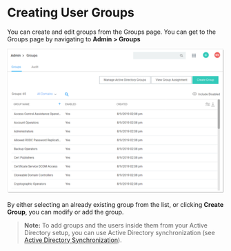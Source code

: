 [title]: # (Creating User Groups)
[tags]: # (Groups)
[priority]: # (30)

# Creating User Groups

You can create and edit groups from the Groups page. You can get to the Groups page by navigating to **Admin \> Groups**

![image-20191209092814385](images/image-20191209092814385.png)

By either selecting an already existing group from the list, or clicking **Create Group**, you can modify or add the group.

> **Note:** To add groups and the users inside them from your Active Directory setup, you can use Active Directory synchronization (see [Active Directory Synchronization](../../active-directory/index.md)).
